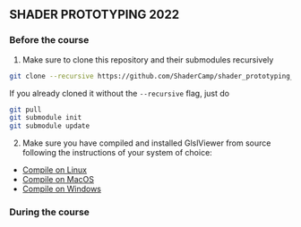 ## SHADER PROTOTYPING 2022


### Before the course

1. Make sure to clone this repository and their submodules recursively

```bash
git clone --recursive https://github.com/ShaderCamp/shader_prototyping_2022.git
```

If you already cloned it without the `--recursive` flag, just do

```bash
git pull
git submodule init
git submodule update
```

2. Make sure you have compiled and installed GlslViewer from source following the instructions of your system of choice:

* [Compile on Linux](https://github.com/patriciogonzalezvivo/glslViewer/wiki/Compile-on-linux)
* [Compile on MacOS](https://github.com/patriciogonzalezvivo/glslViewer/wiki/Compile-on-MacOS)
* [Compile on Windows](https://github.com/patriciogonzalezvivo/glslViewer/wiki/Compile-on-Windows)

### During the course

